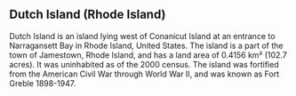 ## Dutch Island (Rhode Island)

Dutch Island is an island lying west of Conanicut Island at an entrance to Narragansett Bay in Rhode Island, United States. The island is a part of the town of Jamestown, Rhode Island, and has a land area of 0.4156 km² (102.7 acres). It was uninhabited as of the 2000 census. The island was fortified from the American Civil War through World War II, and was known as Fort Greble 1898-1947.